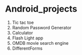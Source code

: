 # Android_projects
1. Tic tac toe
2. Random Password Generator
3. Calculator
4. Flash Light app
5. OMDB movie search engine
6. DifferentForms
